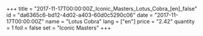 +++
title = "2017-11-17T00:00:00Z_Iconic_Masters_Lotus_Cobra_[en]_false"
id = "da6365c6-bd12-4d02-a403-60d0c5290c06"
date = "2017-11-17T00:00:00Z"
name = "Lotus Cobra"
lang = ["en"]
price = "2.42"
quantity = 1
foil = false
set = "Iconic Masters"
+++
